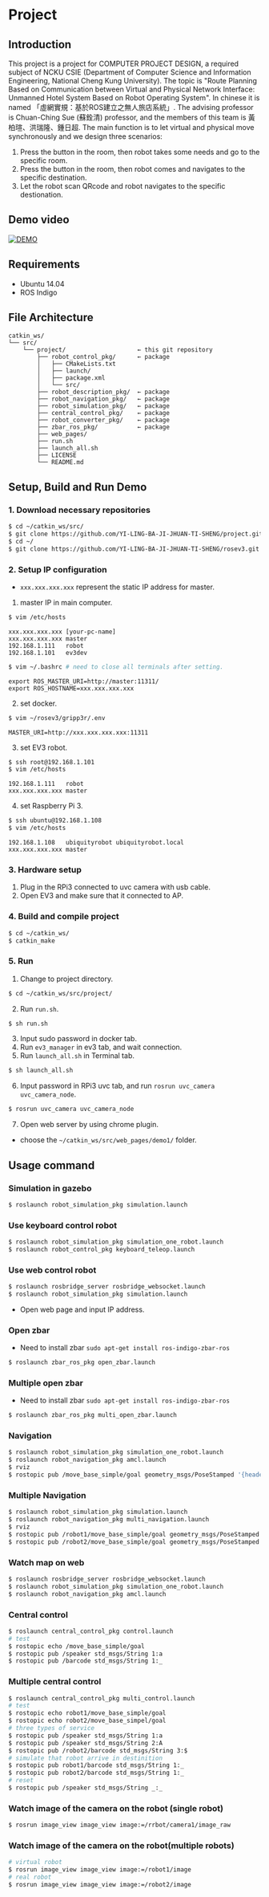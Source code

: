 # Project

## Introduction

This project is a project for COMPUTER PROJECT DESIGN, a required subject of
NCKU CSIE (Department of Computer Science and Information Engineering, National Cheng Kung University).
The topic is "Route Planning Based on Communication between Virtual and Physical Network Interface: Unmanned Hotel System Based on Robot Operating System".
In chinese it is named 「虛網實規：基於ROS建立之無人旅店系統」.
The advising professor is Chuan-Ching Sue (蘇銓清) professor, and the members of
this team is 黃柏瑄、洪瑞隆、鍾日超.
The main function is to let virtual and physical move synchronously and we design
three scenarios:
1. Press the button in the room, then robot takes some needs and go to the specific room.
2. Press the button in the room, then robot comes and navigates to the specific destination.
3. Let the robot scan QRcode and robot navigates to the specific destionation.

## Demo video

[![DEMO](https://img.youtube.com/vi/GZtqCUj0kKk/0.jpg)](https://www.youtube.com/watch?v=GZtqCUj0kKk)

## Requirements

+ Ubuntu 14.04
+ ROS Indigo

## File Architecture

```
catkin_ws/
└── src/
    └── project/                    ← this git repository
        ├── robot_control_pkg/      ← package
        │   ├── CMakeLists.txt
        │   ├── launch/
        │   ├── package.xml
        │   └── src/
        ├── robot_description_pkg/  ← package
        ├── robot_navigation_pkg/   ← package
        ├── robot_simulation_pkg/   ← package
        ├── central_control_pkg/    ← package
        ├── robot_converter_pkg/    ← package
        ├── zbar_ros_pkg/           ← package
        ├── web_pages/
        ├── run.sh
        ├── launch_all.sh
        ├── LICENSE
        └── README.md
```

## Setup, Build and Run Demo

### 1. Download necessary repositories

```bash
$ cd ~/catkin_ws/src/
$ git clone https://github.com/YI-LING-BA-JI-JHUAN-TI-SHENG/project.git
$ cd ~/
$ git clone https://github.com/YI-LING-BA-JI-JHUAN-TI-SHENG/rosev3.git
```

### 2. Setup IP configuration

+ `xxx.xxx.xxx.xxx` represent the static IP address for master.

1. master IP in main computer.
```bash
$ vim /etc/hosts
```
```
xxx.xxx.xxx.xxx [your-pc-name]
xxx.xxx.xxx.xxx master
192.168.1.111   robot
192.168.1.101   ev3dev
```
```bash
$ vim ~/.bashrc # need to close all terminals after setting.
```
```
export ROS_MASTER_URI=http://master:11311/
export ROS_HOSTNAME=xxx.xxx.xxx.xxx
```

2. set docker.
```bash
$ vim ~/rosev3/gripp3r/.env
```
```
MASTER_URI=http://xxx.xxx.xxx.xxx:11311
```

3. set EV3 robot.
```bash
$ ssh root@192.168.1.101
$ vim /etc/hosts
```
```
192.168.1.111   robot
xxx.xxx.xxx.xxx master
```

4. set Raspberry Pi 3.
```bash
$ ssh ubuntu@192.168.1.108
$ vim /etc/hosts
```
```
192.168.1.108   ubiquityrobot ubiquityrobot.local
xxx.xxx.xxx.xxx master
```

### 3. Hardware setup

1. Plug in the RPi3 connected to uvc camera with usb cable.
2. Open EV3 and make sure that it connected to AP.

### 4. Build and compile project

```bash
$ cd ~/catkin_ws/
$ catkin_make
```

### 5. Run

1. Change to project directory.
```bash
$ cd ~/catkin_ws/src/project/
```

2. Run `run.sh`.
```bash
$ sh run.sh
```

3. Input sudo password in docker tab.
4. Run `ev3_manager` in ev3 tab, and wait connection.
5. Run `launch_all.sh` in Terminal tab.
```bash
$ sh launch_all.sh
```

6. Input password in RPi3 uvc tab, and run `rosrun uvc_camera uvc_camera_node`.
```bash
$ rosrun uvc_camera uvc_camera_node
```

7. Open web server by using chrome plugin.
  + choose the `~/catkin_ws/src/web_pages/demo1/` folder.

## Usage command

### Simulation in gazebo

```sh
$ roslaunch robot_simulation_pkg simulation.launch
```

### Use keyboard control robot

```sh
$ roslaunch robot_simulation_pkg simulation_one_robot.launch
$ roslaunch robot_control_pkg keyboard_teleop.launch
```

### Use web control robot

```sh
$ roslaunch rosbridge_server rosbridge_websocket.launch
$ roslaunch robot_simulation_pkg simulation.launch
```

+ Open web page and input IP address.

### Open zbar

+ Need to install zbar `sudo apt-get install ros-indigo-zbar-ros`

```sh
$ roslaunch zbar_ros_pkg open_zbar.launch
```

### Multiple open zbar

+ Need to install zbar `sudo apt-get install ros-indigo-zbar-ros`

```sh
$ roslaunch zbar_ros_pkg multi_open_zbar.launch
```

### Navigation

```sh
$ roslaunch robot_simulation_pkg simulation_one_robot.launch
$ roslaunch robot_navigation_pkg amcl.launch
$ rviz
$ rostopic pub /move_base_simple/goal geometry_msgs/PoseStamped '{header: {stamp: now, frame_id: "map"}, pose: {position: {x: 1.0, y: 0.0, z: 0.0}, orientation: {w: 1.0}}}'
```
### Multiple Navigation

```sh
$ roslaunch robot_simulation_pkg simulation.launch
$ roslaunch robot_navigation_pkg multi_navigation.launch
$ rviz
$ rostopic pub /robot1/move_base_simple/goal geometry_msgs/PoseStamped '{header: {stamp: now, frame_id: "map"}, pose: {position: {x: 1.0, y: 0.0, z: 0.0}, orientation: {w: 1.0}}}'
$ rostopic pub /robot2/move_base_simple/goal geometry_msgs/PoseStamped '{header: {stamp: now, frame_id: "map"}, pose: {position: {x: 1.0, y: 0.0, z: 0.0}, orientation: {w: 1.0}}}'
```

### Watch map on web

```sh
$ roslaunch rosbridge_server rosbridge_websocket.launch
$ roslaunch robot_simulation_pkg simulation_one_robot.launch
$ roslaunch robot_navigation_pkg amcl.launch
```

### Central control

```sh
$ roslaunch central_control_pkg control.launch
# test
$ rostopic echo /move_base_simple/goal
$ rostopic pub /speaker std_msgs/String 1:a
$ rostopic pub /barcode std_msgs/String 1:_
```

### Multiple central control

```sh
$ roslaunch central_control_pkg multi_control.launch
# test
$ rostopic echo robot1/move_base_simple/goal
$ rostopic echo robot2/move_base_simpel/goal
# three types of service
$ rostopic pub /speaker std_msgs/String 1:a
$ rostopic pub /speaker std_msgs/String 2:A
$ rostopic pub /robot2/barcode std_msgs/String 3:$
# simulate that robot arrive in destinition
$ rostopic pub robot1/barcode std_msgs/String 1:_
$ rostopic pub robot2/barcode std_msgs/String 1:_
# reset
$ rostopic pub /speaker std_msgs/String _:_
```

### Watch image of the camera on the robot (single robot)
```sh
$ rosrun image_view image_view image:=/rrbot/camera1/image_raw
```

### Watch image of the camera on the robot(multiple robots)
```sh
# virtual robot
$ rosrun image_view image_view image:=/robot1/image
# real robot
$ rosrun image_view image_view image:=/robot2/image
```

